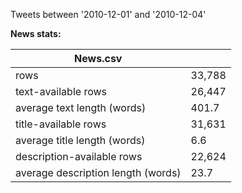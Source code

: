 Tweets between '2010-12-01' and '2010-12-04'

**News stats:**


|News.csv                                   | |
|------------------------------------|--------|
| rows                               | 33,788 |
| text-available rows                | 26,447 |
| average text length (words)        | 401.7  |
| title-available rows               | 31,631 |
| average title length (words)       | 6.6    |
| description-available rows         | 22,624 |
| average description length (words) | 23.7   |

